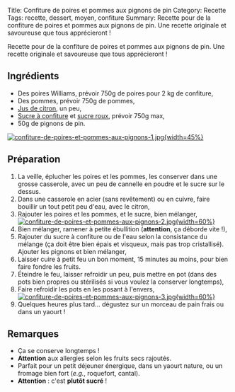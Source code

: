 Title: Confiture de poires et pommes aux pignons de pin
Category: Recette
Tags: recette, dessert, moyen, confiture
Summary: Recette pour de la confiture de poires et pommes aux pignons de pin. Une recette originale et savoureuse que tous apprécieront !

Recette pour de la confiture de poires et pommes aux pignons de pin. Une recette originale et savoureuse que tous apprécieront !

## Ingrédients
- Des poires Williams, prévoir 750g de poires pour 2 kg de confiture,
- Des pommes, prévoir 750g de pommes,
- [Jus de citron](https://fr.wikipedia.org/wiki/Citron), un peu,
- [Sucre à confiture](https://fr.wikipedia.org/wiki/Sucre%20a%20confiture) et [sucre roux](https://fr.wikipedia.org/wiki/Sucre%20roux), prévoir 750g max,
- 50g de pignons de pin.

[![confiture-de-poires-et-pommes-aux-pignons-1.jpg]({filename}images/confiture-de-poires-et-pommes-aux-pignons-1.jpg){width=45%}]({filename}images/confiture-de-poires-et-pommes-aux-pignons-1.jpg)

## Préparation
1. La veille, éplucher les poires et les pommes, les conserver dans une grosse casserole, avec un peu de cannelle en poudre et le sucre sur le dessus.
2. Dans une casserole en acier (sans revêtement) ou en cuivre, faire bouillir un tout petit peu d'eau, avec le citron,
3. Rajouter les poires et les pommes, et le sucre, bien mélanger,
  [![confiture-de-poires-et-pommes-aux-pignons-2.jpg]({filename}images/confiture-de-poires-et-pommes-aux-pignons-2.jpg){width=60%}]({filename}images/confiture-de-poires-et-pommes-aux-pignons-2.jpg)
4. Bien mélanger, ramener à petite ébullition (**attention**, ça déborde vite !),
5. Rajouter du sucre à confiture ou de l'eau selon la consistance du mélange (ça doit être bien épais et visqueux, mais pas trop cristallisé). Ajouter les pignons et bien mélanger,
6. Laisser cuire à petit feu un bon moment, 15 minutes au moins, pour bien faire fondre les fruits.
7. Éteindre le feu, laisser refroidir un peu, puis mettre en pot (dans des pots bien propres ou stérilisés si vous voulez la conserver longtemps),
8. Faire refroidir les pots en les posant à l'envers,
  [![confiture-de-poires-et-pommes-aux-pignons-3.jpg]({filename}images/confiture-de-poires-et-pommes-aux-pignons-3.jpg){width=60%}]({filename}images/confiture-de-poires-et-pommes-aux-pignons-3.jpg)
9. Quelques heures plus tard... dégustez sur un morceau de pain frais ou dans un yaourt !

## Remarques
- Ça se conserve longtemps !
- **Attention** aux allergies selon les fruits secs rajoutés.
- Parfait pour un petit déjeuner énergique, dans un yaourt nature, ou un fromage bien fort (*e.g.*, roquefort, cantal).
- **Attention** : c'est **plutôt sucré** !
